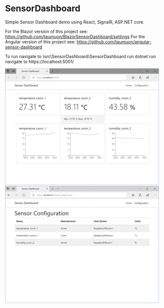 # SensorDashboard
Simple Sensor Dashboard demo using React, SignalR, ASP.NET core.

For the Blazor version of this project see: https://github.com/taumuon/BlazorSensorDashboard/settings
For the Angular version of this project see: https://github.com/taumuon/angular-sensor-dashboard

To run navigate to \src\SensorDashboard\SensorDashboard
run
dotnet run
navigate to https://localhost:5001/

![Screenshot](screenshots/dashboard.gif)
![Screenshot](screenshots/config.gif)
